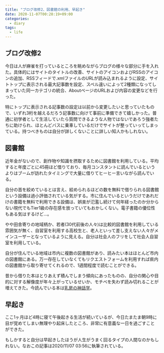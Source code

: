 ```yaml
---
title: "ブログ改修2、図書館の利用、早起き"
date: 2020-11-07T00:28:19+09:00
categories:
  - diary
tags:
  - life
---
```


## ブログ改修2

今日は人が麻雀を打っているところを眺めながらブログの様々な部分に手を入れた。具体的にはサイトのタイトルの改善、サイトのアイコンおよびRSSのアイコンの追加、RSSフィードで.xmlファイルのURLが読み込まれるように設定、サイトトップに表示される最大記事数を設定、スペル違いによって2種類になってしまっていた同一カテゴリの統合、AboutページのURLおよび内容の変更などを行った。

特にトップに表示される記事数の設定は以前から変更したいと思っていたもので、いずれ3桁を越えるだろう記事数に向けて事前に準備できて嬉しかった。普通に初学者として生活していたら質問できるような人物ではないであろう強者たちに助けられ、ほとんどバスに乗車しているだけでサイトが整っていってしまっている。持つべきものは自分が詳しくないことに詳しい知人かもしれない。

## 図書館

近年金がないので、創作物や知識を摂取するために図書館を利用している。平均すると年度ごとに45冊ほど借りており、毎月コンスタントに読んでいるというよりはブームが訪れたタイミングで大量に借りてヒーヒー言いながら読んでいる。

自分の首を絞めているとは言え、絞められるほどの数を無料で借りられる図書館という設備は過小評価されている気がする。市に住んでいるというだけであれだけの書籍を無料で利用できる設備は、娯楽が氾濫し続けて何年経ったのか分からない現代でもTier1級の存在感を放っていてもおかしくない。電子書籍の優位性もある気はするけど…。

やや田舎寄りの地域柄か、若者(30代前後の人々)は比較的図書館を利用している雰囲気が無く、自習室を利用する高校生と、老人といって差し支えない人々がメインユーザーとなっているように見える。自分は社会人のフリをして社会人自習室を利用している。

自分が住んでいる地域は市内に複数の図書館があり、読みたい本はほとんど市内の図書館にある。万一存在していなくてもリクエストフォームを利用すれば県内の図書館から取り寄せてくれるので、1週間程度で読むことができる。

昔から借りた本はとりあえず積んでしまう傾向にあったものの、自分の関心や目的に対する解像度が年々上がっているせいか、モチベを失わず読み切れることが増えてきた。今読んでいる本は[乳房の神話学](https://www.amazon.co.jp/dp/4044001626)。

## 早起き

ここ1ヶ月ほど4時に寝て午後起きる生活が続いているが、今日たまたま朝9時に目が覚めてしまい無理やり起床したところ、非常に有意義な一日を過ごすことができた。

もしかすると自分は早起きしたほうが人生がうまく回るタイプの人間なのかもしれない。なおこの記事は2020/11/07 03:56に執筆されている。

